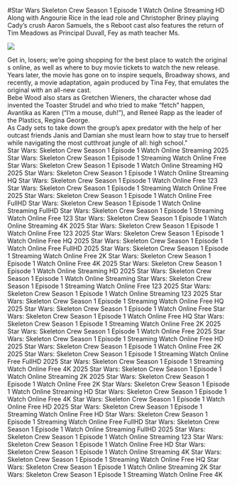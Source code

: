 #Star Wars Skeleton Crew Season 1 Episode 1 Watch Online Streaming HD  
Along with Angourie Rice in the lead role and Christopher Briney playing Cady’s crush Aaron Samuels, the s Reboot cast also features the return of Tim Meadows as Principal Duvall, Fey as math teacher Ms.  
  
[![](https://i.imgur.com/qSNzIqt.png)](https://movie.rssnews.media/YIyTzNjUg.php)  
  
Get in, losers; we’re going shopping for the best place to watch the original s online, as well as where to buy movie tickets to watch the new release.  
Years later, the movie has gone on to inspire sequels, Broadway shows, and recently, a movie adaptation, again produced by Tina Fey, that emulates the original with an all-new cast.  
Bebe Wood also stars as Gretchen Wieners, the character whose dad invented the Toaster Strudel and who tried to make “fetch” happen, Avantika as Karen (“I’m a mouse, duh!”), and Reneé Rapp as the leader of the Plastics, Regina George.  
As Cady sets to take down the group’s apex predator with the help of her outcast friends Janis and Damian she must learn how to stay true to herself while navigating the most cutthroat jungle of all: high school."  
Star Wars: Skeleton Crew Season 1 Episode 1 Watch Online Streaming 2025
Star Wars: Skeleton Crew Season 1 Episode 1 Streaming Watch Online Free
Star Wars: Skeleton Crew Season 1 Episode 1 Watch Online Streaming HQ 2025
Star Wars: Skeleton Crew Season 1 Episode 1 Watch Online Streaming HQ
Star Wars: Skeleton Crew Season 1 Episode 1 Watch Online Free 123
Star Wars: Skeleton Crew Season 1 Episode 1 Streaming Watch Online Free 2025
Star Wars: Skeleton Crew Season 1 Episode 1 Watch Online Free FullHD
Star Wars: Skeleton Crew Season 1 Episode 1 Watch Online Streaming FullHD
Star Wars: Skeleton Crew Season 1 Episode 1 Streaming Watch Online Free 123
Star Wars: Skeleton Crew Season 1 Episode 1 Watch Online Streaming 4K 2025
Star Wars: Skeleton Crew Season 1 Episode 1 Watch Online Free 123 2025
Star Wars: Skeleton Crew Season 1 Episode 1 Watch Online Free HQ 2025
Star Wars: Skeleton Crew Season 1 Episode 1 Watch Online Free FullHD 2025
Star Wars: Skeleton Crew Season 1 Episode 1 Streaming Watch Online Free 2K
Star Wars: Skeleton Crew Season 1 Episode 1 Watch Online Free 4K 2025
Star Wars: Skeleton Crew Season 1 Episode 1 Watch Online Streaming HD 2025
Star Wars: Skeleton Crew Season 1 Episode 1 Watch Online Streaming
Star Wars: Skeleton Crew Season 1 Episode 1 Streaming Watch Online Free 123 2025
Star Wars: Skeleton Crew Season 1 Episode 1 Watch Online Streaming 123 2025
Star Wars: Skeleton Crew Season 1 Episode 1 Streaming Watch Online Free HQ 2025
Star Wars: Skeleton Crew Season 1 Episode 1 Watch Online Free
Star Wars: Skeleton Crew Season 1 Episode 1 Watch Online Free HQ
Star Wars: Skeleton Crew Season 1 Episode 1 Streaming Watch Online Free 2K 2025
Star Wars: Skeleton Crew Season 1 Episode 1 Watch Online Free 2025
Star Wars: Skeleton Crew Season 1 Episode 1 Streaming Watch Online Free HD 2025
Star Wars: Skeleton Crew Season 1 Episode 1 Watch Online Free 2K 2025
Star Wars: Skeleton Crew Season 1 Episode 1 Streaming Watch Online Free FullHD 2025
Star Wars: Skeleton Crew Season 1 Episode 1 Streaming Watch Online Free 4K 2025
Star Wars: Skeleton Crew Season 1 Episode 1 Watch Online Streaming 2K 2025
Star Wars: Skeleton Crew Season 1 Episode 1 Watch Online Free 2K
Star Wars: Skeleton Crew Season 1 Episode 1 Watch Online Streaming HD
Star Wars: Skeleton Crew Season 1 Episode 1 Watch Online Free 4K
Star Wars: Skeleton Crew Season 1 Episode 1 Watch Online Free HD 2025
Star Wars: Skeleton Crew Season 1 Episode 1 Streaming Watch Online Free HD
Star Wars: Skeleton Crew Season 1 Episode 1 Streaming Watch Online Free FullHD
Star Wars: Skeleton Crew Season 1 Episode 1 Watch Online Streaming FullHD 2025
Star Wars: Skeleton Crew Season 1 Episode 1 Watch Online Streaming 123
Star Wars: Skeleton Crew Season 1 Episode 1 Watch Online Free HD
Star Wars: Skeleton Crew Season 1 Episode 1 Watch Online Streaming 4K
Star Wars: Skeleton Crew Season 1 Episode 1 Streaming Watch Online Free HQ
Star Wars: Skeleton Crew Season 1 Episode 1 Watch Online Streaming 2K
Star Wars: Skeleton Crew Season 1 Episode 1 Streaming Watch Online Free 4K